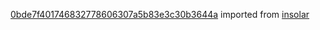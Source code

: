 [0bde7f401746832778606307a5b83e3c30b3644a](https://github.com/insolar/insolar/commit/0bde7f401746832778606307a5b83e3c30b3644a) imported from [insolar](https://github.com/insolar/insolar)
